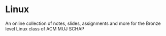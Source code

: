 # Linux
An online collection of notes, slides, assignments and more for the Bronze level Linux class of ACM MUJ SCHAP

